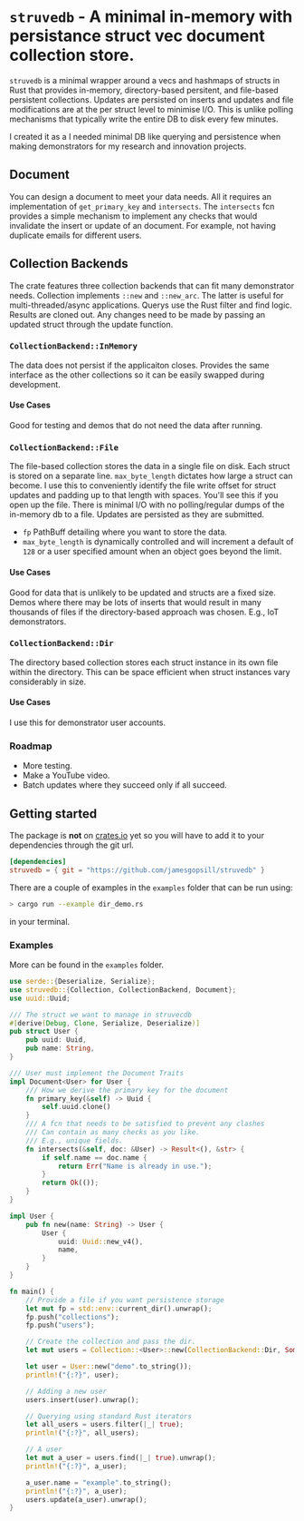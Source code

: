 # `struvedb` - A minimal in-memory with persistance struct vec document collection store.

`struvedb` is a minimal wrapper around a vecs and hashmaps of structs in Rust that provides in-memory, directory-based persitent, and file-based persistent collections. Updates are persisted on inserts and updates and file modifications are at the per struct level to minimise I/O. This is unlike polling mechanisms that typically write the entire DB to disk every few minutes.

I created it as a I needed minimal DB like querying and persistence when making demonstrators for my research and innovation projects.

## Document

You can design a document to meet your data needs. All it requires an implementation of `get_primary_key` and `intersects`. The `intersects` fcn provides a simple mechanism to implement any checks that would invalidate the insert or update of an document. For example, not having duplicate emails for different users.

## Collection Backends

The crate features three collection backends that can fit many demonstrator needs. Collection implements `::new` and `::new_arc`. The latter is useful for multi-threaded/async applications. Querys use the Rust filter and find logic. Results are cloned out. Any changes need to be made by passing an updated struct through the update function.

### `CollectionBackend::InMemory`

The data does not persist if the applicaiton closes. Provides the same interface as the other collections so it can be easily swapped during development. 

#### Use Cases

Good for testing and demos that do not need the data after running.

### `CollectionBackend::File`

The file-based collection stores the data in a single file on disk. Each struct is stored on a separate line. `max_byte_length` dictates how large a struct can become. I use this to conveniently identify the file write offset for struct updates and padding up to that length with spaces. You'll see this if you open up the file. There is minimal I/O with no polling/regular dumps of the in-memory db to a file. Updates are persisted as they are submitted.

- `fp` PathBuff detailing where you want to store the data.
- `max_byte_length` is dynamically controlled and will increment a default of `128` or a user specified amount when an object goes beyond the limit.

#### Use Cases

Good for data that is unlikely to be updated and structs are a fixed size. Demos where there may be lots of inserts that would result in many thousands of files if the directory-based approach was chosen. E.g., IoT demonstrators.

### `CollectionBackend::Dir`

The directory based collection stores each struct instance in its own file within the directory. This can be space efficient when struct instances vary considerably in size.

#### Use Cases

I use this for demonstrator user accounts.

### Roadmap

- More testing.
- Make a YouTube video.
- Batch updates where they succeed only if all succeed.

## Getting started

The package is **not** on [crates.io](https://crates.io/) yet so you will have to add it to your dependencies through the git url.

```toml
[dependencies]
struvedb = { git = "https://github.com/jamesgopsill/struvedb" }
```

There are a couple of examples in the `examples` folder that can be run using:

```bash
> cargo run --example dir_demo.rs
```

in your terminal.

### Examples

More can be found in the `examples` folder.


```rust
use serde::{Deserialize, Serialize};
use struvedb::{Collection, CollectionBackend, Document};
use uuid::Uuid;

/// The struct we want to manage in struvecdb
#[derive(Debug, Clone, Serialize, Deserialize)]
pub struct User {
    pub uuid: Uuid,
    pub name: String,
}

/// User must implement the Document Traits
impl Document<User> for User {
    /// How we derive the primary key for the document
    fn primary_key(&self) -> Uuid {
        self.uuid.clone()
    }
    /// A fcn that needs to be satisfied to prevent any clashes
    /// Can contain as many checks as you like.
    /// E.g., unique fields.
    fn intersects(&self, doc: &User) -> Result<(), &str> {
        if self.name == doc.name {
            return Err("Name is already in use.");
        }
        return Ok(());
    }
}

impl User {
    pub fn new(name: String) -> User {
        User {
            uuid: Uuid::new_v4(),
            name,
        }
    }
}

fn main() {
    // Provide a file if you want persistence storage
    let mut fp = std::env::current_dir().unwrap();
    fp.push("collections");
    fp.push("users");

    // Create the collection and pass the dir.
    let mut users = Collection::<User>::new(CollectionBackend::Dir, Some(fp));

    let user = User::new("demo".to_string());
    println!("{:?}", user);

    // Adding a new user
    users.insert(user).unwrap();

    // Querying using standard Rust iterators
    let all_users = users.filter(|_| true);
    println!("{:?}", all_users);

    // A user
    let mut a_user = users.find(|_| true).unwrap();
    println!("{:?}", a_user);

    a_user.name = "example".to_string();
    println!("{:?}", a_user);
    users.update(a_user).unwrap();
}
```


